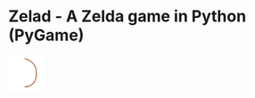 # Zelad - A Zelda game in Python (PyGame)

<img src="https://github.com/CedricBorko/Zelad/blob/main/Resources/Graphics/bow.png?raw=true"/>


